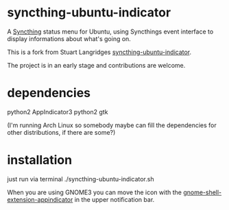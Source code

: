 syncthing-ubuntu-indicator
==========================

A [Syncthing] status menu for Ubuntu,
using Syncthings event interface to display informations about what's going on.

This is a fork from Stuart Langridges [syncthing-ubuntu-indicator].

The project is in an early stage and contributions are welcome.

dependencies
==========================
python2 AppIndicator3
python2 gtk 

(I'm running Arch Linux so somebody maybe can fill the dependencies for other distributions, if there are some?)

installation
==========================
just run via terminal ./syncthing-ubuntu-indicator.sh

When you are using GNOME3 you can move the icon with the [gnome-shell-extension-appindicator] in the upper notification bar. 


[Syncthing]: https://github.com/syncthing/syncthing

[syncthing-ubuntu-indicator]: https://github.com/stuartlangridge/syncthing-ubuntu-indicator

[gnome-shell-extension-appindicator]: https://github.com/rgcjonas/gnome-shell-extension-appindicator
